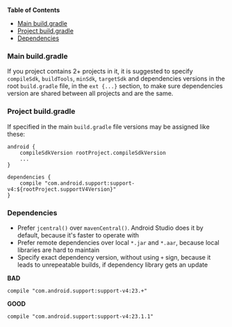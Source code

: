 <!-- START doctoc generated TOC please keep comment here to allow auto update -->
<!-- DON'T EDIT THIS SECTION, INSTEAD RE-RUN doctoc TO UPDATE -->
**Table of Contents**

- [Main build.gradle](#main-buildgradle)
- [Project build.gradle](#project-buildgradle)
- [Dependencies](#dependencies)

<!-- END doctoc generated TOC please keep comment here to allow auto update -->

### Main build.gradle
If you project contains 2+ projects in it, it is suggested to specify `compileSdk`, `buildTools`, `minSdk`, `targetSdk` and dependencies versions in the root `build.gradle` file, in the `ext {...}` section, to make sure dependencies version are shared between all projects and are the same.

### Project build.gradle
If specified in the main `build.gradle` file versions may be assigned like these:
```
android {
    compileSdkVersion rootProject.compileSdkVersion
    ...
}

dependencies {
    compile "com.android.support:support-v4:${rootProject.supportV4Version}"
}
```

### Dependencies
- Prefer `jcentral()` over `mavenCentral()`. Android Studio does it by default, because it's faster to operate with
- Prefer remote dependencies over local `*.jar` and `*.aar`, because local libraries are hard to maintain
- Specify exact dependency version, without using `+` sign, because it leads to unrepeatable builds, if dependency library gets an update

**BAD**
```
compile "com.android.support:support-v4:23.+"
```
**GOOD**
```
compile "com.android.support:support-v4:23.1.1"
```